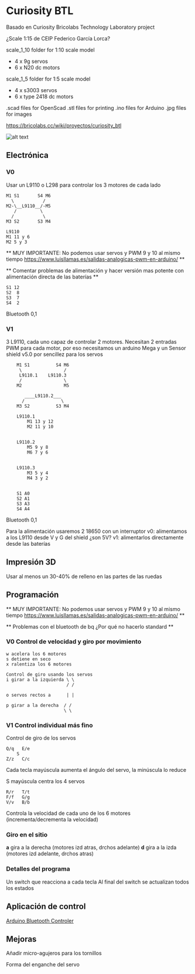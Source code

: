 # Curiosity BTL

Basado en  Curiosity Bricolabs Technology Laboratory project

¿Scale 1:15 de CEIP Federico García Lorca?

scale_1_10 folder for 1:10 scale model
- 4 x 9g servos
- 6 x N20 dc motors

scale_1_5 folder for 1:5 scale model
- 4 x s3003 servos
- 6 x type 2418 dc motors

.scad files for OpenScad
.stl files for printing
.ino files for Arduino
.jpg files for images

https://bricolabs.cc/wiki/proyectos/curiosity_btl

![alt text](https://github.com/fstdp/curiosity_btl/blob/master/randall_munroe_curiosity.jpg)

## Electrónica

### V0

Usar un L9110 o L298 para controlar los 3 motores de cada lado

    M1 S1       S4 M6
      \           /
    M2-\__L9110__/-M5
       /         \
      /           \ 
    M3 S2       S3 M4

    L9110
    M1 11 y 6
    M2 5 y 3
 
** MUY IMPORTANTE: No podemos usar servos y PWM 9 y 10 al mismo tiempo https://www.luisllamas.es/salidas-analogicas-pwm-en-arduino/ **


** Comentar problemas de alimentación y hacer versión mas potente con alimentación directa de las baterías **

    S1 12
    S2  8
    S3  7
    S4  2


Bluetooth 0,1


### V1

3 L9110, cada uno capaz de controlar 2 motores. Necesitan 2 entradas PWM para cada motor, por eso necesitamos un arduino Mega y un Sensor shield v5.0 por sencillez para los servos


        M1 S1          S4 M6
         \                /
         L9110.1    L9110.3
         /                \
        M2                M5

           ____L9110.2___    
          /              \  
        M3 S2          S3 M4
        
        L9110.1 
            M1 13 y 12
            M2 11 y 10
            
            
        L9110.2 
            M5 9 y 8
            M6 7 y 6
            

        L9110.3 
            M3 5 y 4
            M4 3 y 2
            

        S1 A0
        S2 A1
        S3 A3
        S4 A4


Bluetooth 0,1

Para la alimentación usaremos 2 18650 con un interruptor
v0: alimentamos a los L9110 desde V y G del shield ¿son 5V?
v1: alimentarlos directamente desde las baterías

## Impresión 3D

Usar al menos un 30-40% de relleno en las partes de las ruedas

## Programación

** MUY IMPORTANTE: No podemos usar servos y PWM 9 y 10 al mismo tiempo https://www.luisllamas.es/salidas-analogicas-pwm-en-arduino/ **

** Problemas con el bluetooth de bq ¿Por qué no hacerlo standard **



### V0 Control de velocidad y giro por movimiento
    w acelera los 6 motores
    s detiene en seco
    x ralentiza los 6 motores

    Control de giro usando los servos
    i girar a la izquierda \ \
                           / /
                  
    o servos rectos a      | |

    p girar a la derecha  / /
                          \ \ 

### V1 Control individual más fino

Control de giro de los servos

    Q/q   E/e
        S
    Z/z   C/c

Cada tecla mayúscula aumenta el ángulo del servo, la minúscula lo reduce

S mayúscula centra los 4 servos


    R/r   T/t
    F/f   G/g
    V/v   B/b

Controla la velocidad de cada uno de los 6 motores (incrementa/decrementa la velocidad) 

### Giro en el sitio

**a** gira a la derecha (motores izd atras, drchos adelante)
**d** gira a la izda (motores izd adelante, drchos atras)

### Detalles del programa

Un switch que reacciona a cada tecla
Al final del switch se actualizan todos los estados

## Aplicación de control

[Arduino Bluetooth Controler](https://play.google.com/store/apps/details?id=com.satech.arduinocontroller)



## Mejoras

Añadir micro-agujeros para los tornillos

Forma del enganche del servo	
